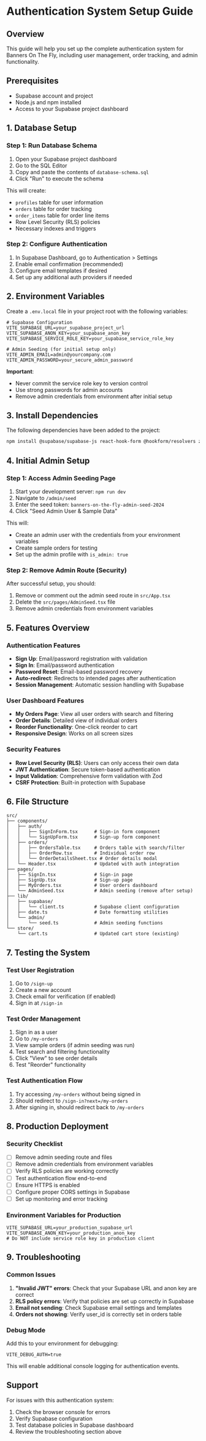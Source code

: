 # Authentication System Setup Guide

## Overview

This guide will help you set up the complete authentication system for Banners On The Fly, including user management, order tracking, and admin functionality.

## Prerequisites

- Supabase account and project
- Node.js and npm installed
- Access to your Supabase project dashboard

## 1. Database Setup

### Step 1: Run Database Schema

1. Open your Supabase project dashboard
2. Go to the SQL Editor
3. Copy and paste the contents of `database-schema.sql`
4. Click "Run" to execute the schema

This will create:
- `profiles` table for user information
- `orders` table for order tracking
- `order_items` table for order line items
- Row Level Security (RLS) policies
- Necessary indexes and triggers

### Step 2: Configure Authentication

1. In Supabase Dashboard, go to Authentication > Settings
2. Enable email confirmation (recommended)
3. Configure email templates if desired
4. Set up any additional auth providers if needed

## 2. Environment Variables

Create a `.env.local` file in your project root with the following variables:

```env
# Supabase Configuration
VITE_SUPABASE_URL=your_supabase_project_url
VITE_SUPABASE_ANON_KEY=your_supabase_anon_key
VITE_SUPABASE_SERVICE_ROLE_KEY=your_supabase_service_role_key

# Admin Seeding (for initial setup only)
VITE_ADMIN_EMAIL=admin@yourcompany.com
VITE_ADMIN_PASSWORD=your_secure_admin_password
```

**Important**: 
- Never commit the service role key to version control
- Use strong passwords for admin accounts
- Remove admin credentials from environment after initial setup

## 3. Install Dependencies

The following dependencies have been added to the project:

```bash
npm install @supabase/supabase-js react-hook-form @hookform/resolvers zod date-fns
```

## 4. Initial Admin Setup

### Step 1: Access Admin Seeding Page

1. Start your development server: `npm run dev`
2. Navigate to `/admin/seed`
3. Enter the seed token: `banners-on-the-fly-admin-seed-2024`
4. Click "Seed Admin User & Sample Data"

This will:
- Create an admin user with the credentials from your environment variables
- Create sample orders for testing
- Set up the admin profile with `is_admin: true`

### Step 2: Remove Admin Route (Security)

After successful setup, you should:
1. Remove or comment out the admin seed route in `src/App.tsx`
2. Delete the `src/pages/AdminSeed.tsx` file
3. Remove admin credentials from environment variables

## 5. Features Overview

### Authentication Features

- **Sign Up**: Email/password registration with validation
- **Sign In**: Email/password authentication
- **Password Reset**: Email-based password recovery
- **Auto-redirect**: Redirects to intended pages after authentication
- **Session Management**: Automatic session handling with Supabase

### User Dashboard Features

- **My Orders Page**: View all user orders with search and filtering
- **Order Details**: Detailed view of individual orders
- **Reorder Functionality**: One-click reorder to cart
- **Responsive Design**: Works on all screen sizes

### Security Features

- **Row Level Security (RLS)**: Users can only access their own data
- **JWT Authentication**: Secure token-based authentication
- **Input Validation**: Comprehensive form validation with Zod
- **CSRF Protection**: Built-in protection with Supabase

## 6. File Structure

```
src/
├── components/
│   ├── auth/
│   │   ├── SignInForm.tsx      # Sign-in form component
│   │   └── SignUpForm.tsx      # Sign-up form component
│   ├── orders/
│   │   ├── OrdersTable.tsx     # Orders table with search/filter
│   │   ├── OrderRow.tsx        # Individual order row
│   │   └── OrderDetailsSheet.tsx # Order details modal
│   └── Header.tsx              # Updated with auth integration
├── pages/
│   ├── SignIn.tsx              # Sign-in page
│   ├── SignUp.tsx              # Sign-up page
│   ├── MyOrders.tsx            # User orders dashboard
│   └── AdminSeed.tsx           # Admin seeding (remove after setup)
├── lib/
│   ├── supabase/
│   │   └── client.ts           # Supabase client configuration
│   ├── date.ts                 # Date formatting utilities
│   └── admin/
│       └── seed.ts             # Admin seeding functions
└── store/
    └── cart.ts                 # Updated cart store (existing)
```

## 7. Testing the System

### Test User Registration

1. Go to `/sign-up`
2. Create a new account
3. Check email for verification (if enabled)
4. Sign in at `/sign-in`

### Test Order Management

1. Sign in as a user
2. Go to `/my-orders`
3. View sample orders (if admin seeding was run)
4. Test search and filtering functionality
5. Click "View" to see order details
6. Test "Reorder" functionality

### Test Authentication Flow

1. Try accessing `/my-orders` without being signed in
2. Should redirect to `/sign-in?next=/my-orders`
3. After signing in, should redirect back to `/my-orders`

## 8. Production Deployment

### Security Checklist

- [ ] Remove admin seeding route and files
- [ ] Remove admin credentials from environment variables
- [ ] Verify RLS policies are working correctly
- [ ] Test authentication flow end-to-end
- [ ] Ensure HTTPS is enabled
- [ ] Configure proper CORS settings in Supabase
- [ ] Set up monitoring and error tracking

### Environment Variables for Production

```env
VITE_SUPABASE_URL=your_production_supabase_url
VITE_SUPABASE_ANON_KEY=your_production_anon_key
# Do NOT include service role key in production client
```

## 9. Troubleshooting

### Common Issues

1. **"Invalid JWT" errors**: Check that your Supabase URL and anon key are correct
2. **RLS policy errors**: Verify that policies are set up correctly in Supabase
3. **Email not sending**: Check Supabase email settings and templates
4. **Orders not showing**: Verify user_id is correctly set in orders table

### Debug Mode

Add this to your environment for debugging:

```env
VITE_DEBUG_AUTH=true
```

This will enable additional console logging for authentication events.

## Support

For issues with this authentication system:
1. Check the browser console for errors
2. Verify Supabase configuration
3. Test database policies in Supabase dashboard
4. Review the troubleshooting section above
